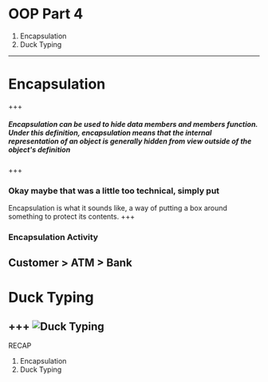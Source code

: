 # OOP Part 4 
1. Encapsulation
2. Duck Typing 
---
# Encapsulation 
+++
##### Encapsulation can be used to hide data members and members function. Under this definition, encapsulation means that the internal representation of an object is generally hidden from view outside of the object's definition
+++
### Okay maybe that was a little too technical, simply put
Encapsulation is what it sounds like, a way of putting a box around something to protect its contents. 
+++
### Encapsulation Activity 
Customer > ATM > Bank 
---
# Duck Typing 
+++
![Duck Typing](https://qph.ec.quoracdn.net/main-qimg-2a1b24ef38621a9d419889f0dcf8b6d6.webp)
---
RECAP 
1. Encapsulation
2. Duck Typing 

